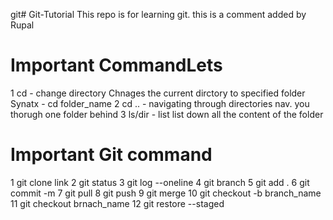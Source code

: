git# Git-Tutorial
This repo is for learning git.
this is a comment added by Rupal
# Important CommandLets
1 cd - change directory
	Chnages the current dirctory to specified folder
	Synatx - cd folder_name
2 cd .. - navigating through directories 
	nav. you thorugh one folder behind
3 ls/dir - list
	list down all the content of the folder
# Important Git command
1 git clone link
2 git status
3 git log --oneline
4 git branch 
5 git add .
6 git commit -m
7 git pull
8 git push
9 git merge
10 git checkout -b branch_name
11 git checkout brnach_name
12 git restore --staged <file name>